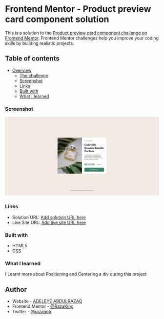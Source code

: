 
# Frontend Mentor - Product preview card component solution

This is a solution to the [Product preview card component challenge on Frontend Mentor](https://www.frontendmentor.io/challenges/product-preview-card-component-GO7UmttRfa). Frontend Mentor challenges help you improve your coding skills by building realistic projects. 

## Table of contents

- [Overview](#overview)
  - [The challenge](#the-challenge)
  - [Screenshot](#screenshot)
  - [Links](#links)
  - [Built with](#built-with)
  - [What I learned](#what-i-learned)
  


### Screenshot

![](./screenshot.png)



### Links

- Solution URL: [Add solution URL here](https://your-solution-url.com)
- Live Site URL: [Add live site URL here](https://your-live-site-url.com)



### Built with

 - HTML5 
 - CSS 



### What I learned
I Learnt more about Positioning and Centering a div during this project


## Author

- Website - [ADELEYE ABDULRAZAQ](https://www.your-site.com)
- Frontend Mentor - [@RazaKing](https://www.frontendmentor.io/profile/yourusername)
- Twitter - [@razaqotr](https://www.twitter.com/razaqotr)

